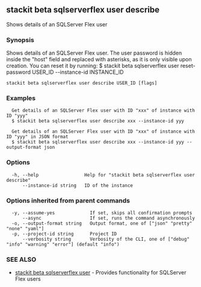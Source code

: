 ## stackit beta sqlserverflex user describe

Shows details of an SQLServer Flex user

### Synopsis

Shows details of an SQLServer Flex user.
The user password is hidden inside the "host" field and replaced with asterisks, as it is only visible upon creation. You can reset it by running:
  $ stackit beta sqlserverflex user reset-password USER_ID --instance-id INSTANCE_ID

```
stackit beta sqlserverflex user describe USER_ID [flags]
```

### Examples

```
  Get details of an SQLServer Flex user with ID "xxx" of instance with ID "yyy"
  $ stackit beta sqlserverflex user describe xxx --instance-id yyy

  Get details of an SQLServer Flex user with ID "xxx" of instance with ID "yyy" in JSON format
  $ stackit beta sqlserverflex user describe xxx --instance-id yyy --output-format json
```

### Options

```
  -h, --help                 Help for "stackit beta sqlserverflex user describe"
      --instance-id string   ID of the instance
```

### Options inherited from parent commands

```
  -y, --assume-yes             If set, skips all confirmation prompts
      --async                  If set, runs the command asynchronously
  -o, --output-format string   Output format, one of ["json" "pretty" "none" "yaml"]
  -p, --project-id string      Project ID
      --verbosity string       Verbosity of the CLI, one of ["debug" "info" "warning" "error"] (default "info")
```

### SEE ALSO

* [stackit beta sqlserverflex user](./stackit_beta_sqlserverflex_user.md)	 - Provides functionality for SQLServer Flex users


